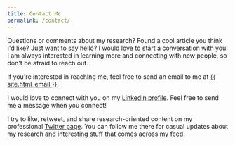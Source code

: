 ```yaml
---
title: Contact Me
permalink: /contact/
---
```


Questions or comments about my research? Found a cool article you think I'd like? Just want to say hello? I would love to start a conversation with you! I am always interested in learning more and connecting with new people, so don't be afraid to reach out.

If you're interested in reaching me, feel free to send an email to me at <a class="u-email" href="mailto:{{ site.email }}">{{ site.html_email }}</a>.

I would love to connect with you on my <a href="https://www.linkedin.com/in/{{ site.linkedin_username| cgi_escape | escape }}">LinkedIn profile</a>. Feel free to send me a message when you connect!

I try to like, retweet, and share research-oriented content on my professional <a href="https://www.twitter.com/{{ site.twitter_username| cgi_escape | escape }}">Twitter page</a>. You can follow me there for casual updates about my research and interesting stuff that comes across my feed.